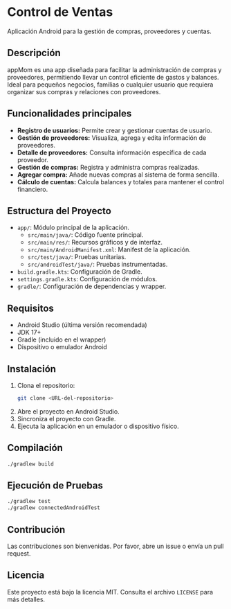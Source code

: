 # Control de Ventas

Aplicación Android para la gestión de compras, proveedores y cuentas.

## Descripción

appMom es una app diseñada para facilitar la administración de compras y proveedores, permitiendo llevar un control eficiente de gastos y balances. Ideal para pequeños negocios, familias o cualquier usuario que requiera organizar sus compras y relaciones con proveedores.

## Funcionalidades principales

- **Registro de usuarios:** Permite crear y gestionar cuentas de usuario.
- **Gestión de proveedores:** Visualiza, agrega y edita información de proveedores.
- **Detalle de proveedores:** Consulta información específica de cada proveedor.
- **Gestión de compras:** Registra y administra compras realizadas.
- **Agregar compra:** Añade nuevas compras al sistema de forma sencilla.
- **Cálculo de cuentas:** Calcula balances y totales para mantener el control financiero.

## Estructura del Proyecto

- `app/`: Módulo principal de la aplicación.
  - `src/main/java/`: Código fuente principal.
  - `src/main/res/`: Recursos gráficos y de interfaz.
  - `src/main/AndroidManifest.xml`: Manifest de la aplicación.
  - `src/test/java/`: Pruebas unitarias.
  - `src/androidTest/java/`: Pruebas instrumentadas.
- `build.gradle.kts`: Configuración de Gradle.
- `settings.gradle.kts`: Configuración de módulos.
- `gradle/`: Configuración de dependencias y wrapper.

## Requisitos

- Android Studio (última versión recomendada)
- JDK 17+
- Gradle (incluido en el wrapper)
- Dispositivo o emulador Android

## Instalación

1. Clona el repositorio:
   ```sh
   git clone <URL-del-repositorio>
   ```
2. Abre el proyecto en Android Studio.
3. Sincroniza el proyecto con Gradle.
4. Ejecuta la aplicación en un emulador o dispositivo físico.

## Compilación

```sh
./gradlew build
```

## Ejecución de Pruebas

```sh
./gradlew test
./gradlew connectedAndroidTest
```

## Contribución

Las contribuciones son bienvenidas. Por favor, abre un issue o envía un pull request.

## Licencia

Este proyecto está bajo la licencia MIT. Consulta el archivo `LICENSE` para más detalles.

